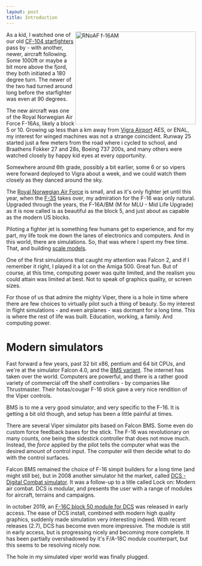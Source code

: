 ```yaml
---
layout: post
title: Introduction
---
```


<a href="/viperpit/images/rnoaf-f-16.jpg" border="0"><img align="right" width="320" height="246" src="/viperpit/images/rnoaf-f-16.jpg" alt="RNoAF f-16AM" /></a>

As a kid, I watched one of our old [CF-104 starfighters](http://www.starfighter.no/) pass by - with another, newer, aircraft following. Some 1000ft or maybe a bit more above the fjord, they both initiated a 180 degree turn. The newer of the two had turned around long before the starfighter was even at 90 degrees.

The new aircraft was one of the Royal Norwegian Air Force F-16As, likely a block 5 or 10. Growing up less than a km away from [Vigra Airport](https://avinor.no/en/airport/alesund-airport/) AES, or ENAL, my interest for winged machines was not a strange coincident. Runway 25 started just a few meters from the road where i cycled to school, and Braathens Fokker 27 and 28s, Boeing 737 200s, and many others were watched closely by happy kid eyes at every opportunity.

Somewhere around 6th grade, possibly a bit earlier, some 6 or so vipers were forward deployed to Vigra about a week, and we could watch them closely as they danced around the sky.

The [Royal Norwegian Air Force](https://www.forsvaret.no/en/organisation/air-force) is small, and as it's only fighter jet until this year, when the [F-35](https://www.f35.com/f35/global-enterprise/norway.html) takes over, my admiration for the F-16 was only natural. Upgraded through the years, the F-16A/BM (M for MLU - Mid Life Upgrade) as it is now called is as beautiful as the block 5, and just about as capable as the modern US blocks.

Piloting a fighter jet is something few humans get to experience, and for my part, my life took me down the lanes of electronics and computers. And in this world, there are simulations. So, that was where I spent my free time. That, and building [scale models](/viperpit/images/scale.jpg).

One of the first simulations that caught my attention was Falcon 2, and if I remember it right, I played it a lot on the Amiga 500. Great fun. But of course, at this time, computing power was quite limited, and the realism you could attain was limited at best. Not to speak of graphics quality, or screen sizes.

For those of us that admire the mighty Viper, there is a hole in time where there are few choices to virtually pilot such a thing of beauty. So my interest in flight simulations - and even airplanes - was dormant for a long time. This is where the rest of life was built. Education, working, a family. And computing power.

# Modern simulators

Fast forward a few years, past 32 bit x86, pentium and 64 bit CPUs, and we're at the simulator Falcon 4.0, and the [BMS variant](https://www.benchmarksims.org/forum/content.php). The internet has taken over the world. Computers are powerful, and there is a rather good variety of commercial off the shelf controllers - by companies like Thrustmaster. Their hotas/cougar F-16 stick gave a very nice rendition of the Viper controls.

BMS is to me a very good simulator, and very specific to the F-16. It is getting a bit old though, and setup has been a little painful at times.

There are several Viper simulator pits based on Falcon BMS. Some even do custom force feedback bases for the stick. The F-16 was revolutionary on many counts, one being the sidestick controller that does not move much. Instead, the *force* applied by the pilot tells the computer what was the desired amount of control input. The computer will then decide what to do with the control surfaces.

Falcon BMS remained the choice of F-16 simpit builders for a long time (and might still be), but in 2008 another simulator hit the market, called [DCS - Digital Combat simulator](https://www.digitalcombatsimulator.com/en/index.php). It was a follow-up to a title called Lock on: Modern air combat. DCS is modular, and presents the user with a range of modules for aircraft, terrains and campaigns.

In october 2019, an [F-16C block 50 module for DCS](https://www.digitalcombatsimulator.com/en/products/planes/viper/) was released in early access. The ease of DCS install, combined with modern high quality graphics, suddenly made simulation very interesting indeed. With recent releases (2.7), DCS has become even more impressive. The module is still in early access, but is progressing nicely and becoming more complete. It has been partially overshadowed by it's F/A-18C module counterpart, but this seems to be resolving nicely now.

The hole in my simulated viper world was finally plugged.
